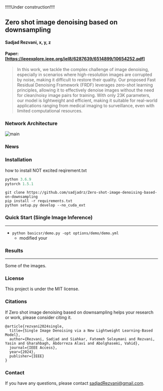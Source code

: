 !!!!!Under construction!!!!

Zero shot image denoising based on downsampling
---
#### Sadjad Rezvani, x, y, z
#### Paper: [https://ieeexplore.ieee.org/iel8/6287639/6514899/10654252.pdf]
> In this work, we tackle the complex challenge of image denoising, especially in scenarios where high-resolution images are corrupted by noise, making it difficult to restore their quality. Our proposed Fast Residual Denoising Framework (FRDF) leverages zero-shot learning principles, allowing it to effectively denoise images without the need for clean/noisy image pairs for training. With only 23K parameters, our model is lightweight and efficient, making it suitable for real-world applications ranging from medical imaging to surveillance, even with limited computational resources.
### Network Architecture
![main](https://github.com/user-attachments/assets/d5960eaf-ba06-4967-8e56-6bb2c48c8220)


### News

### Installation
how to  install
NOT excited reqirement.txt 

```python
python 3.6.9
pytorch 1.5.1
```
```
git clone https://github.com/sadjadrz/Zero-shot-image-denoising-based-on-downsampling
pip install -r requirements.txt
python setup.py develop --no_cuda_ext
```

### Quick Start (Single Image Inference)
---
* ```python basicsr/demo.py -opt options/demo/demo.yml```
  * modified your 

### Results

---
Some of the images.

### License

This project is under the MIT license.

### Citations

If Zero shot image denoising based on downsampling helps your research or work, please consider citing it.
```
@article{rezvani2024single,
  title={Single Image Denoising via a New Lightweight Learning-Based Model},
  author={Rezvani, Sadjad and Siahkar, Fatemeh Soleymani and Rezvani, Yasin and Gharahbagh, Abdorreza Alavi and Abolghasemi, Vahid},
  journal={IEEE Access},
  year={2024},
  publisher={IEEE}
}
```


### Contact
If you have any questions, please contact sadjadRezvani@gmail.com.

